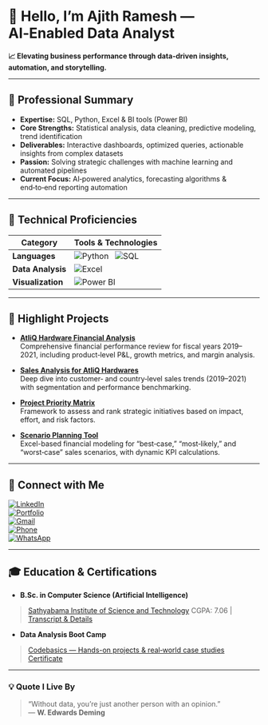 # 👋 Hello, I’m **Ajith Ramesh** — AI‑Enabled Data Analyst

**📈 Elevating business performance through data-driven insights, automation, and storytelling.**

---

## 💼 Professional Summary
- **Expertise:** SQL, Python, Excel & BI tools (Power BI)  
- **Core Strengths:** Statistical analysis, data cleaning, predictive modeling, trend identification  
- **Deliverables:** Interactive dashboards, optimized queries, actionable insights from complex datasets  
- **Passion:** Solving strategic challenges with machine learning and automated pipelines  
- **Current Focus:** AI‑powered analytics, forecasting algorithms & end‑to‑end reporting automation

---

## 🧰 Technical Proficiencies

| **Category**       | **Tools & Technologies**                                                                                                                                     |
|--------------------|--------------------------------------------------------------------------------------------------------------------------------------------------------------|
| **Languages**      | ![Python](https://img.shields.io/badge/Python-3776AB?style=flat&logo=python&logoColor=white) &nbsp; ![SQL](https://img.shields.io/badge/SQL-CC2927?style=flat&logo=Microsoft-SQL-Server&logoColor=white) |
| **Data Analysis**  | ![Excel](https://img.shields.io/badge/Excel-217346?style=flat&logo=microsoft-excel&logoColor=white)                                                          |
| **Visualization**  | ![Power BI](https://img.shields.io/badge/PowerBI-F2C811?style=flat&logo=Power-BI&logoColor=black)                                                            |

---

## 🚀 Highlight Projects

- **[AtliQ Hardware Financial Analysis](https://github.com/Ajith-data-analyst/AtliQ-Hardware-Financial-Analysis)**  
  Comprehensive financial performance review for fiscal years 2019–2021, including product‑level P&L, growth metrics, and margin analysis.

- **[Sales Analysis for AtliQ Hardwares](https://github.com/Ajith-data-analyst/sales-analysis-AtliQ-hardware)**  
  Deep dive into customer‑ and country‑level sales trends (2019–2021) with segmentation and performance benchmarking.

- **[Project Priority Matrix](https://github.com/Ajith-data-analyst/Project-Priority-Matrix)**  
  Framework to assess and rank strategic initiatives based on impact, effort, and risk factors.

- **[Scenario Planning Tool](https://github.com/Ajith-data-analyst/scenario-planning-tool)**  
  Excel-based financial modeling for “best‑case,” “most‑likely,” and “worst‑case” sales scenarios, with dynamic KPI calculations.

---

## 🔗 Connect with Me

[![LinkedIn](https://img.shields.io/badge/LinkedIn-0A66C2?style=for-the-badge&logo=linkedin&logoColor=white)](https://www.linkedin.com/in/ajith-data-analyst-814845315/)  
[![Portfolio](https://img.shields.io/badge/Portfolio-000000?style=for-the-badge&logo=firefox&logoColor=white)](https://ajith2139.github.io/portfolio.github.io/home.html)  
[![Gmail](https://img.shields.io/badge/Gmail-D14836?style=for-the-badge&logo=gmail&logoColor=white)](mailto:ajithramesh2020@gmail.com)  
[![Phone](https://img.shields.io/badge/Call-25D366?style=for-the-badge&logo=phone&logoColor=white)](tel:+919345264522)  
[![WhatsApp](https://img.shields.io/badge/WhatsApp-25D366?style=for-the-badge&logo=whatsapp&logoColor=white)](https://wa.me/919345264522)

---

## 🎓 Education & Certifications

- **B.Sc. in Computer Science (Artificial Intelligence)**  
 > [Sathyabama Institute of Science and Technology](https://www.sathyabama.ac.in/taxonomy/term/90)
 > CGPA: 7.06 | [Transcript & Details](https://1drv.ms/f/c/ccf41c87f4c9b722/ElpgxMDoGARPsJR8IyWrubcBXFEqQPSrHsSwHFiI6CiPVw?e=bzak4l)

- **Data Analysis Boot Camp**  
 > [Codebasics — Hands-on projects & real‑world case studies](https://codebasics.io/bootcamps/data-analytics-bootcamp-with-practical-job-assistance)
 > [Certificate](https://1drv.ms/f/c/ccf41c87f4c9b722/EpYCJxBLKeBAodbaMr80v0EBy-LuxiCqR298u64zWxbRmw?e=48TQR9)

---

### 💡 Quote I Live By

> “Without data, you’re just another person with an opinion.”  
> — **W. Edwards Deming**



